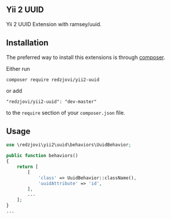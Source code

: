 ## Yii 2 UUID
Yii 2 UUID Extension with ramsey/uuid.


## Installation
The preferred way to install this extensions is through [composer](https://getcomposer.org/download/).

Either run
```
composer require redzjovi/yii2-uuid
```
or add
```
"redzjovi/yii2-uuid": "dev-master"
```
to the `require` section of your `composer.json` file.

## Usage
```php
use \redzjovi\yii2\uuid\behaviors\UuidBehavior;

public function behaviors()
{
    return [
        [
            'class' => UuidBehavior::className(),
            'uuidAttribute' => 'id',
        ],
        ...
    ];
}
...
```
